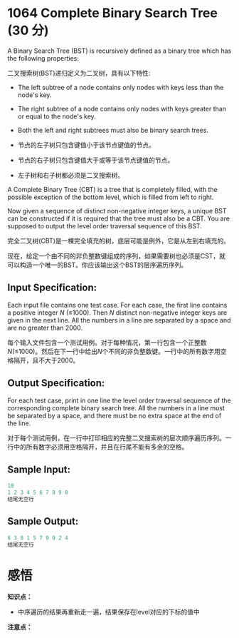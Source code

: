 # 1064 Complete Binary Search Tree (30 分)

A Binary Search Tree (BST) is recursively defined as a binary tree which has the following properties:

二叉搜索树(BST)递归定义为二叉树，具有以下特性:

- The left subtree of a node contains only nodes with keys less than the node's key.
- The right subtree of a node contains only nodes with keys greater than or equal to the node's key.
- Both the left and right subtrees must also be binary search trees.

- 节点的左子树只包含键值小于该节点键值的节点。
- 节点的右子树只包含键值大于或等于该节点键值的节点。
- 左子树和右子树都必须是二叉搜索树。

A Complete Binary Tree (CBT) is a tree that is completely filled, with the possible exception of the bottom level, which is filled from left to right.

Now given a sequence of distinct non-negative integer keys, a unique BST can be constructed if it is required that the tree must also be a CBT. You are supposed to output the level order traversal sequence of this BST.

完全二叉树(CBT)是一棵完全填充的树，底层可能是例外，它是从左到右填充的。

现在，给定一个由不同的非负整数键组成的序列，如果需要树也必须是CST，就可以构造一个唯一的BST。你应该输出这个BST的层序遍历序列。

## Input Specification:

Each input file contains one test case. For each case, the first line contains a positive integer *N* (≤1000). Then *N* distinct non-negative integer keys are given in the next line. All the numbers in a line are separated by a space and are no greater than 2000.

每个输入文件包含一个测试用例。对于每种情况，第一行包含一个正整数*N*(≤1000)。然后在下一行中给出*N*个不同的非负整数键。一行中的所有数字用空格隔开，且不大于2000。

## Output Specification:

For each test case, print in one line the level order traversal sequence of the corresponding complete binary search tree. All the numbers in a line must be separated by a space, and there must be no extra space at the end of the line.

对于每个测试用例，在一行中打印相应的完整二叉搜索树的层次顺序遍历序列。一行中的所有数字必须用空格隔开，并且在行尾不能有多余的空格。

## Sample Input:

```cpp
10
1 2 3 4 5 6 7 8 9 0
结尾无空行
```

## Sample Output:

```cpp
6 3 8 1 5 7 9 0 2 4
结尾无空行
```

# 感悟

**知识点：**

- 中序遍历的结果再重新走一遍，结果保存在level对应的下标的值中

**注意点：**

